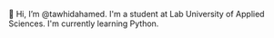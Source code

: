 👋 Hi, I’m @tawhidahamed. I'm a student at Lab University of Applied Sciences. I'm currently learning Python. 


<!---
tawhidahamed/tawhidahamed is a ✨ special ✨ repository because its `README.md` (this file) appears on your GitHub profile.
You can click the Preview link to take a look at your changes.
--->
